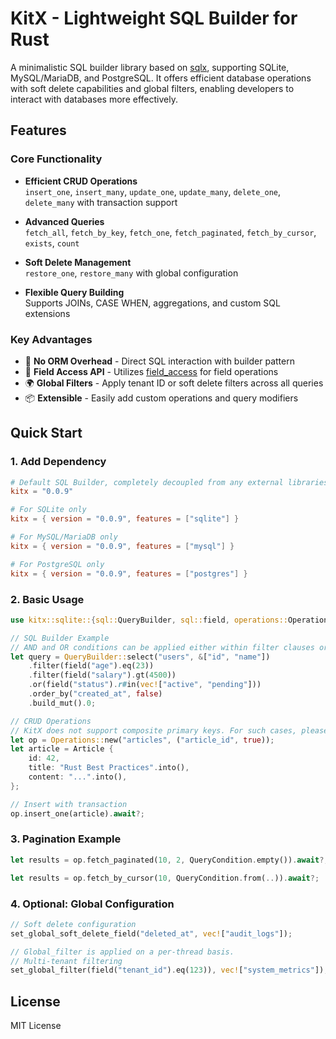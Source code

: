 # KitX - Lightweight SQL Builder for Rust

A minimalistic SQL builder library based on [sqlx](https://crates.io/crates/sqlx), supporting SQLite, MySQL/MariaDB, and PostgreSQL. It offers efficient database operations with soft delete capabilities and global filters, enabling developers to interact with databases more effectively.

## Features

### Core Functionality
- **Efficient CRUD Operations**  
  `insert_one`, `insert_many`, `update_one`, `update_many`, `delete_one`, `delete_many` with transaction support

- **Advanced Queries**  
  `fetch_all`, `fetch_by_key`, `fetch_one`, `fetch_paginated`, `fetch_by_cursor`, `exists`, `count`

- **Soft Delete Management**  
  `restore_one`, `restore_many` with global configuration

- **Flexible Query Building**  
  Supports JOINs, CASE WHEN, aggregations, and custom SQL extensions

### Key Advantages
- 🚀 **No ORM Overhead** - Direct SQL interaction with builder pattern  
- 🔧 **Field Access API** - Utilizes [field_access](https://crates.io/crates/field_access) for field operations  
- 🌍 **Global Filters** - Apply tenant ID or soft delete filters across all queries  
- 📦 **Extensible** - Easily add custom operations and query modifiers  

## Quick Start

### 1. Add Dependency
```toml
# Default SQL Builder, completely decoupled from any external libraries.
kitx = "0.0.9"

# For SQLite only
kitx = { version = "0.0.9", features = ["sqlite"] }

# For MySQL/MariaDB only
kitx = { version = "0.0.9", features = ["mysql"] }

# For PostgreSQL only
kitx = { version = "0.0.9", features = ["postgres"] }
```

### 2. Basic Usage
```rust
use kitx::sqlite::{sql::QueryBuilder, sql::field, operations::Operations};

// SQL Builder Example
// AND and OR conditions can be applied either within filter clauses or directly in the builder.
let query = QueryBuilder::select("users", &["id", "name"])
    .filter(field("age").eq(23))
    .filter(field("salary").gt(4500))
    .or(field("status").r#in(vec!["active", "pending"]))
    .order_by("created_at", false)
    .build_mut().0;

// CRUD Operations
// KitX does not support composite primary keys. For such cases, please use constraints instead.
let op = Operations::new("articles", ("article_id", true));
let article = Article {
    id: 42,
    title: "Rust Best Practices".into(),
    content: "...".into(),
};

// Insert with transaction
op.insert_one(article).await?;
```

### 3. Pagination Example
```rust
let results = op.fetch_paginated(10, 2, QueryCondition.empty()).await?;

let results = op.fetch_by_cursor(10, QueryCondition.from(..)).await?;

```

### 4. Optional: Global Configuration
```rust
// Soft delete configuration
set_global_soft_delete_field("deleted_at", vec!["audit_logs"]);

// Global_filter is applied on a per-thread basis.
// Multi-tenant filtering
set_global_filter(field("tenant_id").eq(123)), vec!["system_metrics"]);
```

## License
MIT License
